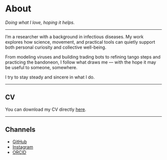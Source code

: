 # About

*Doing what I love, hoping it helps.*

---

I’m a researcher with a background in infectious diseases. My work explores how science, movement, and practical tools can quietly support both personal curiosity and collective well-being.

From modeling viruses and building trading bots to refining tango steps and practicing the bandoneon, I follow what draws me — with the hope it may be useful to someone, somewhere.

I try to stay steady and sincere in what I do.

---

## CV

You can download my CV directly [here](/CV_takenaga_2025_public.pdf).

---

## Channels

* [GitHub](https://github.com/torutakenaga)
* [Instagram](https://instagram.com/toru_takenaga)
* [ORCID](https://orcid.org/0000-0002-1277-4156)
